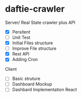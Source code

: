 # daftie-crawler

Server/
Real State crawler plus API

- [x] Persitent
- [ ] Unit Test
- [x] Initial Files structure
- [ ] Improve File structure
- [x] Rest API
- [x] Adding Cron

Client

- [ ] Basic struture
- [ ] Dashboard Mockup
- [ ] Dashbard Implementation React
